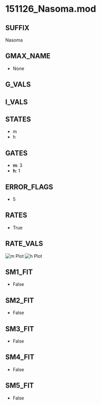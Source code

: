 # 151126_Nasoma.mod

## SUFFIX

Nasoma

## GMAX_NAME

- None

## G_VALS


## I_VALS


## STATES

- m
- h

## GATES

- **m**: 3
- **h**: 1

## ERROR_FLAGS

- 5

## RATES

- True

## RATE_VALS

![m Plot](/Users/pbozelos/Dropbox/icg-Chai-Panos/supermodels/output_markdown_files/Na/151126_Nasoma.mod/images/m.png)
![h Plot](/Users/pbozelos/Dropbox/icg-Chai-Panos/supermodels/output_markdown_files/Na/151126_Nasoma.mod/images/h.png)

## SM1_FIT

- False

## SM2_FIT

- False

## SM3_FIT

- False

## SM4_FIT

- False

## SM5_FIT

- False

